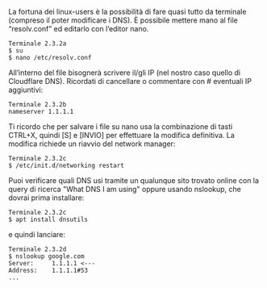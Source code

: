 La fortuna dei linux-users è la possibilità di fare quasi tutto da terminale (compreso il poter modificare i DNS). È possibile mettere mano al file “resolv.conf” ed editarlo con l’editor nano.
```
Terminale 2.3.2a
$ su
$ nano /etc/resolv.conf
```
All’interno del file bisognerà scrivere il/gli IP (nel nostro caso quello di Cloudflare DNS). Ricordati di cancellare o commentare con # eventuali IP aggiuntivi:
```
Terminale 2.3.2b
nameserver 1.1.1.1
```

Ti ricordo che per salvare i file su nano usa la combinazione di tasti CTRL+X, quindi [S] e [INVIO] per effettuare la modifica definitiva. La modifica richiede un riavvio del network manager:
```
Terminale 2.3.2c
$ /etc/init.d/networking restart
```
Puoi verificare quali DNS usi tramite un qualunque sito trovato online con la query di ricerca "What DNS I am using" oppure usando nslookup, che dovrai prima installare:
```
Terminale 2.3.2c
$ apt install dnsutils
```
e quindi lanciare:
```
Terminale 2.3.2d
$ nslookup google.com
Server:		1.1.1.1 <---
Address:	1.1.1.1#53
...
```
